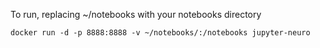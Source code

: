 To run, replacing ~/notebooks with your notebooks directory

```
docker run -d -p 8888:8888 -v ~/notebooks/:/notebooks jupyter-neuro
```